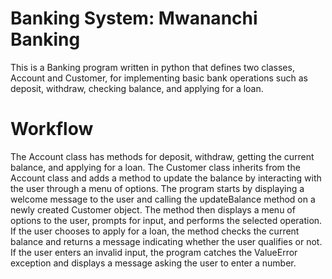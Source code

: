# Banking System: Mwananchi Banking

This is a Banking program written in python that defines two classes, Account and Customer, for implementing basic bank operations such as deposit, withdraw, checking balance, and applying for a loan. 

# Workflow
The Account class has methods for deposit, withdraw, getting the current balance, and applying for a loan. The Customer class inherits from the Account class and adds a method to update the balance by interacting with the user through a menu of options. The program starts by displaying a welcome message to the user and calling the updateBalance method on a newly created Customer object. The method then displays a menu of options to the user, prompts for input, and performs the selected operation. If the user chooses to apply for a loan, the method checks the current balance and returns a message indicating whether the user qualifies or not. If the user enters an invalid input, the program catches the ValueError exception and displays a message asking the user to enter a number.